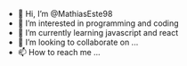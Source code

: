 - 👋 Hi, I’m @MathiasEste98
- 👀 I’m interested in programming and coding
- 🌱 I’m currently learning javascript and react
- 💞️ I’m looking to collaborate on ...
- 📫 How to reach me ...

<!---
MathiEs98/MathiEs98 is a ✨ special ✨ repository because its `README.md` (this file) appears on your GitHub profile.
You can click the Preview link to take a look at your changes.
--->
